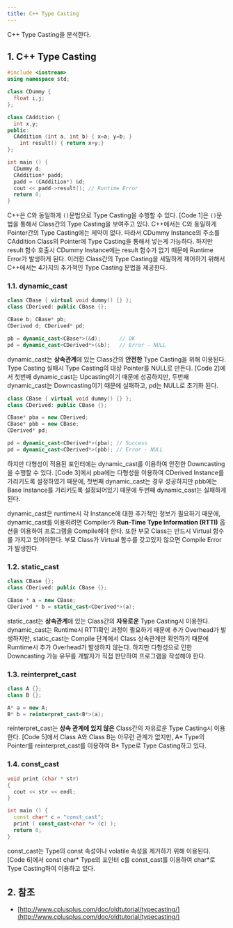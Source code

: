```yaml
---
title: C++ Type Casting
---
```


C++ Type Casting을 분석한다.

## 1. C++ Type Casting

```cpp {caption="[Code 1] C++ Type Casting", linenos=table}
#include <iostream>
using namespace std;

class CDummy {
  float i,j;
};

class CAddition {
  int x,y;
public:
  CAddition (int a, int b) { x=a; y=b; }
	int result() { return x+y;}
};

int main () {
  CDummy d;
  CAddition* padd;
  padd = (CAddition*) &d;
  cout << padd->result(); // Runtime Error
  return 0;
}
```

C++은 C와 동일하게 `()`문법으로 Type Casting을 수행할 수 있다. [Code 1]은 `()`문법을 통해서 Class간의 Type Casting을 보여주고 있다. C++에서는 C와 동일하게 Pointer간의 Type Casting에는 제약이 없다. 따라서 CDummy Instance의 주소를 CAddition Class의 Pointer에 Type Casting을 통해서 넣는게 가능하다. 하지만 result 함수 호출시 CDummy Instance에는 result 함수가 없기 때문에 Runtime Error가 발생하게 된다. 이러한 Class간의 Type Casting을 세밀하게 제어하기 위해서 C++에서는 4가지의 추가적인 Type Casting 문법을 제공한다.

### 1.1. dynamic_cast

```cpp {caption="[Code 2] dynamic_cast 예제", linenos=table}
class CBase { virtual void dummy() {} };
class CDerived: public CBase {};

CBase b; CBase* pb;
CDerived d; CDerived* pd;

pb = dynamic_cast<CBase*>(&d);      // OK
pd = dynamic_cast<CDerived*>(&b);   // Error - NULL
```

dynamic_cast는 **상속관계**에 있는 Class간의 **안전한** Type Casting을 위해 이용된다. Type Casting 실패시 Type Casting의 대상 Pointer를 NULL로 만든다. [Code 2]에서 첫번째 dynamic_cast는 Upcasting이기 때문에 성공하지만, 두번째 dynamic_cast는 Downcasting이기 때문에 실패하고, pd는 NULL로 초기화 된다.

```cpp {caption="[Code 3] dynamic_cast 예제", linenos=table}
class CBase { virtual void dummy() {} };
class CDerived: public CBase {};

CBase* pba = new CDerived;
CBase* pbb = new CBase;
CDerived* pd;

pd = dynamic_cast<CDerived*>(pba); // Success
pd = dynamic_cast<CDerived*>(pbb); // Error - NULL
```

하지만 다형성이 적용된 포인터에는 dynamic_cast를 이용하여 안전한 Downcasting을 수행할 수 있다. [Code 3]에서 pba에는 다형성을 이용하여 CDerived Instance를 가리키도록 설정하였기 때문에, 첫번째 dynamic_cast는 경우 성공하지만 pbb에는 Base Instance를 가리키도록 설정되어있기 때문에 두번째 dynamic_cast는 실패하게 된다.

dynamic_cast은 runtime시 각 Instance에 대한 추가적인 정보가 필요하기 때문에, dynamic_cast를 이용하려면 Compiler가 **Run-Time Type Information (RTTI)** 옵션을 이용하여 프로그램을 Compile해야 한다. 또한 부모 Class는 반드시 Virtual 함수를 가지고 있어야한다. 부모 Class가 Virtual 함수를 갖고있지 않으면 Compile Error가 발생한다.

### 1.2. static_cast

```cpp {caption="[Code 4] static_cast 예제", linenos=table}
class CBase {};
class CDerived: public CBase {};

CBase * a = new CBase;
CDerived * b = static_cast<CDerived*>(a);
```

static_cast는 **상속관계**에 있는 Class간의 **자유로운** Type Casting시 이용한다. dynamic_cast는 Runtime시 RTTI확인 과정이 필요하기 때문에 추가 Overhead가 발생하지만, static_cast는 Compile 단계에서 Class 상속관계만 확인하기 때문에 Rumtime시 추가 Overhead가 발생하지 않는다. 하지만 다형성으로 인한 Downcasting 가능 유무를 개발자가 직접 판단하여 프로그램을 작성해야 한다.

### 1.3. reinterpret_cast

```cpp {caption="[Code 5] reinterpret_cast 예제", linenos=table}
class A {};
class B {};

A* a = new A;
B* b = reinterpret_cast<B*>(a);
```

reinterpret_cast는 **상속 관계에 있지 않은** Class간의 자유로운 Type Casting시 이용한다. [Code 5]에서 Class A와 Class B는 아무런 관계가 없지만, A* Type의 Pointer를 reinterpret_cast를 이용하여 B* Type로 Type Casting하고 있다.

### 1.4. const_cast

```cpp {caption="[Code 6] const_cast 예제", linenos=table}
void print (char * str)
{
  cout << str << endl;
}

int main () {
  const char* c = "const_cast";
  print ( const_cast<char *> (c) );
  return 0;
}
```

const_cast는 Type의 const 속성이나 volatile 속성을 제거하기 위해 이용된다. [Code 6]에서 const char* Type의 포인터 c를 const_cast를 이용하여 char*로 Type Casting하여 이용하고 있다.

## 2. 참조

* [http://www.cplusplus.com/doc/oldtutorial/typecasting/](http://www.cplusplus.com/doc/oldtutorial/typecasting/)
